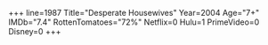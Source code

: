 +++
line=1987
Title="Desperate Housewives"
Year=2004
Age="7+"
IMDb="7.4"
RottenTomatoes="72%"
Netflix=0
Hulu=1
PrimeVideo=0
Disney=0
+++

